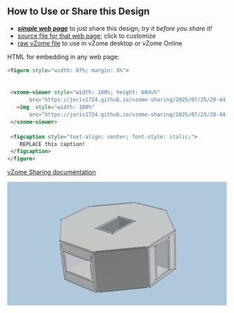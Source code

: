 
## How to Use or Share this Design

 - [***simple web page***](<https://joris1724.github.io/vzome-sharing/2025/07/25/20-44-00-Prismatic-Connector/>) to just share this design; *try it before you share it!*
 - [source file for that web page](<https://github.com/joris1724/vzome-sharing/edit/main/2025/07/25/20-44-00-Prismatic-Connector/index.md>); click to customize
 - [raw vZome file](<https://raw.githubusercontent.com/joris1724/vzome-sharing/main/2025/07/25/20-44-00-Prismatic-Connector/Prismatic-Connector.vZome>) to use in vZome desktop or vZome Online
 
 HTML for embedding in any web page:
 ```html
<figure style="width: 87%; margin: 5%">
  
  
  <vzome-viewer style="width: 100%; height: 60dvh" 
        src="https://joris1724.github.io/vzome-sharing/2025/07/25/20-44-00-Prismatic-Connector/Prismatic-Connector.vZome" >
    <img  style="width: 100%"
        src="https://joris1724.github.io/vzome-sharing/2025/07/25/20-44-00-Prismatic-Connector/Prismatic-Connector.png" >
  </vzome-viewer>

  <figcaption style="text-align: center; font-style: italic;">
     REPLACE this caption!
  </figcaption>
</figure>

 ```

[vZome Sharing documentation](https://vzome.github.io/vzome/sharing.html#how-it-works)

![Image](<Prismatic-Connector.png>)

